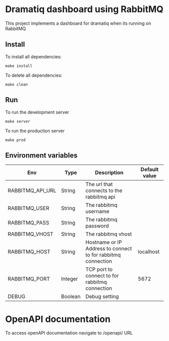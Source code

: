 # Dramatiq dashboard using RabbitMQ

This project implements a dashboard for dramatiq when its running on RabbitMQ

## Install

To install all dependencies:

```
make install
```

To delete all dependencies:

```
make clean
```

## Run

To run the development server

```
make server
```

To run the production server

```
make prod
```
## Environment variables

| Env                | Type    | Description                                                  | Default value |
| ------------------ | ------- | ------------------------------------------------------------ | ------------- |
| RABBITMQ\_API\_URL | String  | The url that connects to the rabbitmq api                    | &nbsp;        |
| RABBITMQ\_USER     | String  | The rabbitmq username                                        | &nbsp;        |
| RABBITMQ\_PASS     | String  | The rabbitmq password                                        | &nbsp;        |
| RABBITMQ\_VHOST    | String  | The rabbitmq vhost                                           | &nbsp;        |
| RABBITMQ\_HOST     | String  | Hostname or IP Address to connect to for rabbitmq connection | localhost     |
| RABBITMQ\_PORT     | Integer | TCP port to connect to for rabbitmq connection               | 5672          |
| DEBUG              | Boolean | Debug setting                                                | &nbsp;        |

# OpenAPI documentation

To access openAPI documentation navigate to /openapi/ URL 